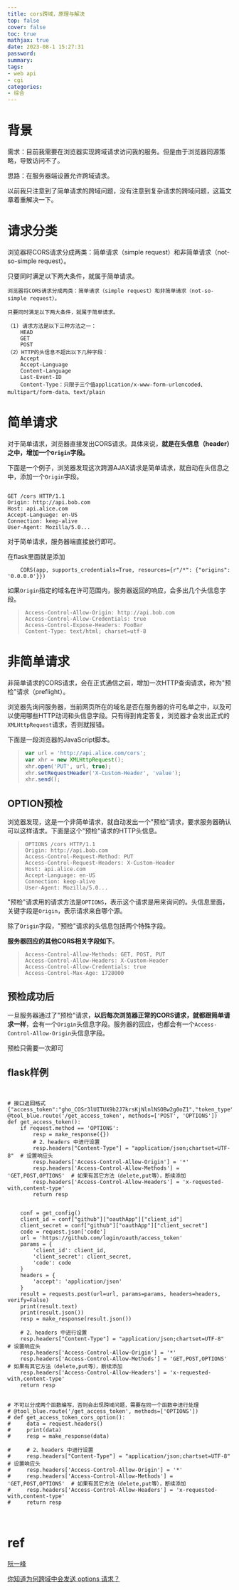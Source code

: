 ```yaml
---
title: cors跨域，原理与解决
top: false
cover: false
toc: true
mathjax: true
date: 2023-08-1 15:27:31
password:
summary:
tags:
- web api
- cgi
categories:
- 综合
---
```




# 背景

需求：目前我需要在浏览器实现跨域请求访问我的服务。但是由于浏览器同源策略，导致访问不了。

思路：在服务器端设置允许跨域请求。

以前我只注意到了简单请求的跨域问题，没有注意到复杂请求的跨域问题，这篇文章着重解决一下。



# 请求分类

浏览器将CORS请求分成两类：简单请求（simple request）和非简单请求（not-so-simple request）。

只要同时满足以下两大条件，就属于简单请求。
```
浏览器将CORS请求分成两类：简单请求（simple request）和非简单请求（not-so-simple request）。

只要同时满足以下两大条件，就属于简单请求。

（1) 请求方法是以下三种方法之一：
    HEAD
    GET
    POST
（2）HTTP的头信息不超出以下几种字段：
    Accept
    Accept-Language
    Content-Language
    Last-Event-ID
    Content-Type：只限于三个值application/x-www-form-urlencoded、multipart/form-data、text/plain
```



# 简单请求

对于简单请求，浏览器直接发出CORS请求。具体来说，**就是在头信息（header）之中，增加一个`Origin`字段。**

下面是一个例子，浏览器发现这次跨源AJAX请求是简单请求，就自动在头信息之中，添加一个`Origin`字段。

```

GET /cors HTTP/1.1
Origin: http://api.bob.com
Host: api.alice.com
Accept-Language: en-US
Connection: keep-alive
User-Agent: Mozilla/5.0...
```

对于简单请求，服务器端直接放行即可。

在flask里面就是添加

`    CORS(app, supports_credentials=True, resources={r"/*": {"origins": '0.0.0.0'}})`

如果`Origin`指定的域名在许可范围内，服务器返回的响应，会多出几个头信息字段。

> ```http
> Access-Control-Allow-Origin: http://api.bob.com
> Access-Control-Allow-Credentials: true
> Access-Control-Expose-Headers: FooBar
> Content-Type: text/html; charset=utf-8
> ```



# 非简单请求

非简单请求的CORS请求，会在正式通信之前，增加一次HTTP查询请求，称为"预检"请求（preflight）。

浏览器先询问服务器，当前网页所在的域名是否在服务器的许可名单之中，以及可以使用哪些HTTP动词和头信息字段。只有得到肯定答复，浏览器才会发出正式的`XMLHttpRequest`请求，否则就报错。

下面是一段浏览器的JavaScript脚本。

> ```javascript
> var url = 'http://api.alice.com/cors';
> var xhr = new XMLHttpRequest();
> xhr.open('PUT', url, true);
> xhr.setRequestHeader('X-Custom-Header', 'value');
> xhr.send();
> ```



## OPTION预检

浏览器发现，这是一个非简单请求，就自动发出一个"预检"请求，要求服务器确认可以这样请求。下面是这个"预检"请求的HTTP头信息。

> ```http
> OPTIONS /cors HTTP/1.1
> Origin: http://api.bob.com
> Access-Control-Request-Method: PUT
> Access-Control-Request-Headers: X-Custom-Header
> Host: api.alice.com
> Accept-Language: en-US
> Connection: keep-alive
> User-Agent: Mozilla/5.0...
> ```

"预检"请求用的请求方法是`OPTIONS`，表示这个请求是用来询问的。头信息里面，关键字段是`Origin`，表示请求来自哪个源。

除了`Origin`字段，"预检"请求的头信息包括两个特殊字段。

**服务器回应的其他CORS相关字段如下**。

> ```http
> Access-Control-Allow-Methods: GET, POST, PUT
> Access-Control-Allow-Headers: X-Custom-Header
> Access-Control-Allow-Credentials: true
> Access-Control-Max-Age: 1728000
> ```



## 预检成功后

一旦服务器通过了"预检"请求，**以后每次浏览器正常的CORS请求，就都跟简单请求一样**，会有一个`Origin`头信息字段。服务器的回应，也都会有一个`Access-Control-Allow-Origin`头信息字段。

预检只需要一次即可





## flask样例

```


# 接口返回格式 {"access_token":"gho_COSr3lUITUX9b2J7krsKjNlnlNSOBw2g0oZ1","token_type":"bearer","scope":"public_repo"}
@tool_blue.route('/get_access_token', methods=['POST', 'OPTIONS'])
def get_access_token():
    if request.method == 'OPTIONS':
        resp = make_response({})
        # 2、headers 中进行设置
        resp.headers["Content-Type"] = "application/json;chartset=UTF-8"  # 设置响应头
        resp.headers['Access-Control-Allow-Origin'] = '*'
        resp.headers['Access-Control-Allow-Methods'] = 'GET,POST,OPTIONS'  # 如果有其它方法（delete,put等），断续添加
        resp.headers['Access-Control-Allow-Headers'] = 'x-requested-with,content-type'
        return resp
    
    
    conf = get_config()
    client_id = conf["github"]["oauthApp"]["client_id"]
    client_secret = conf["github"]["oauthApp"]["client_secret"]
    code = request.json['code']
    url = 'https://github.com/login/oauth/access_token'
    params = {
        'client_id': client_id,
        'client_secret': client_secret,
        'code': code
    }
    headers = {
        'accept': 'application/json'
    }
    result = requests.post(url=url, params=params, headers=headers, verify=False)
    print(result.text)
    print(result.json())
    resp = make_response(result.json())

    # 2、headers 中进行设置
    resp.headers["Content-Type"] = "application/json;chartset=UTF-8"  # 设置响应头
    resp.headers['Access-Control-Allow-Origin'] = '*'
    resp.headers['Access-Control-Allow-Methods'] = 'GET,POST,OPTIONS'  # 如果有其它方法（delete,put等），断续添加
    resp.headers['Access-Control-Allow-Headers'] = 'x-requested-with,content-type'
    return resp


# 不可以分成两个函数编写，否则会出现跨域问题，需要在同一个函数中进行处理
# @tool_blue.route('/get_access_token', methods=['OPTIONS'])
# def get_access_token_cors_option():
#     data = request.headers()
#     print(data)
#     resp = make_response(data)

#     # 2、headers 中进行设置
#     resp.headers["Content-Type"] = "application/json;chartset=UTF-8"  # 设置响应头
#     resp.headers['Access-Control-Allow-Origin'] = '*'
#     resp.headers['Access-Control-Allow-Methods'] = 'GET,POST,OPTIONS'  # 如果有其它方法（delete,put等），断续添加
#     resp.headers['Access-Control-Allow-Headers'] = 'x-requested-with,content-type'
#     return resp



```







# ref

[阮一峰](https://www.ruanyifeng.com/blog/2016/04/cors.html)

[你知道为何跨域中会发送 options 请求？](https://juejin.cn/post/7021077647417409550)

